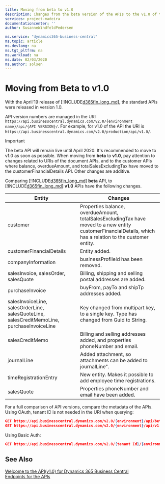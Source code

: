 ```yaml
---
title: Moving from beta to v1.0
description: Changes from the beta version of the APIs to the v1.0 of the APIs in Dynamics 365 Business Central.
services: project-madeira
documentationcenter: ''
author: SusanneWindfeldPedersen

ms.service: "dynamics365-business-central"
ms.topic: article
ms.devlang: na
ms.tgt_pltfrm: na
ms.workload: na
ms.date: 02/03/2020
ms.author: solsen
---
```


# Moving from Beta to v1.0

With the April'19 release of [!INCLUDE[d365fin_long_md](../../includes/d365fin_long_md.md)], the standard APIs were released in version 1.0.  

API version numbers are managed in the URI `https://api.businesscentral.dynamics.com/v2.0/{environment name}/api/{API VERSION}/`. For example, for v1.0 of the API the URI is `https://api.businesscentral.dynamics.com/v2.0/production/api/v1.0/`.

> [!IMPORTANT]  
> The beta API will remain live until April 2020. It's recommended to move to v1.0 as soon as possible. When moving from **beta** to **v1.0**, pay attention to changes related to URIs of the document APIs, and to the customer APIs where balance, overdueAmount, and totalSalesExcludingTax have moved to the customerFinancialDetails API. Other changes are additive.  

Comparing [!INCLUDE[d365fin_long_md](../../includes/d365fin_long_md.md)] **beta** API, to [!INCLUDE[d365fin_long_md](../../includes/d365fin_long_md.md)] **v1.0** APIs have the following changes.

|Entity | Changes|
|-------|--------|
|customer|Properties balance, overdueAmount, totalSalesExcludingTax have moved to a new entity customerFinancialDetails, which has a relation to the customer entity.|
|customerFinancialDetails|Entity added.|
|companyInformation |businessProfileId has been removed.|
|salesInvoice, salesOrder, salesQuote|Billing, shipping and selling postal addresses are added.|
|purchaseInvoice|buyFrom, payTo and shipTp addresses added.|
|salesInvoiceLine, salesOrderLine, salesQuoteLine, salesCreditMemoLine, purchaseInvoiceLine|Key changed from multipart key, to a single key. Type has changed from Guid to String.|
|salesCreditMemo|Billing and selling addresses added, and properties phoneNumber and email.|
|journalLine|Added attachment, so attachments can be added to journalLine".|
|timeRegistrationEntry|New entity. Makes it possible to add employee time registrations.|
|salesQuote|Properties phoneNumber and email have been added.|

For a full comparison of API versions, compare the metadata of the APIs. Using OAuth, tenant ID is not needed in the URI when querying:

```json 
GET https://api.businesscentral.dynamics.com/v2.0/{environment}/api/beta/$metadata
GET https://api.businesscentral.dynamics.com/v2.0/{environment}/api/v1.0/$metadata
```
Using Basic Auth:

```json 
GET https://api.businesscentral.dynamics.com/v2.0/{tenant Id}/{environment}/api/v1.0/$metadata
```

## See Also

[Welcome to the API(v1.0) for Dynamics 365 Business Central](index.md)  
[Endpoints for the APIs](endpoints-apis-for-dynamics.md)  